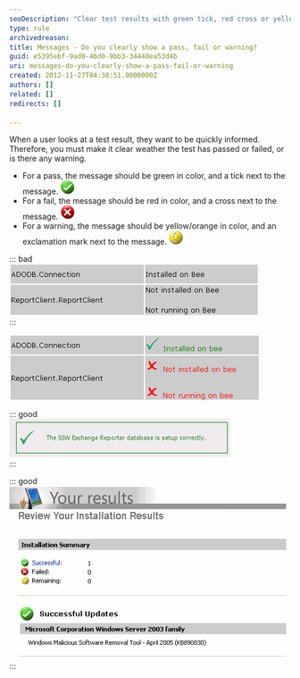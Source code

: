 ```yaml
---
seoDescription: "Clear test results with green tick, red cross or yellow/orange exclamation mark for quick feedback."
type: rule
archivedreason: 
title: Messages - Do you clearly show a pass, fail or warning?
guid: e5395ebf-9ad0-46d0-9bb3-34448ea53d4b
uri: messages-do-you-clearly-show-a-pass-fail-or-warning
created: 2012-11-27T04:38:51.0000000Z
authors: []
related: []
redirects: []

---
```


When a user looks at a test result, they want to be quickly informed. Therefore, you must make it clear weather the test has passed or failed, or is there any warning.

<!--endintro-->

* For a pass, the message should be green in color, and a tick next to the message. ![](../../assets/Success-lg.gif)
* For a fail, the message should be red in color, and a cross next to the message. ![](../../assets/Fail-lg.gif)
* For a warning, the message should be yellow/orange in color, and an exclamation mark next to the message. ![](../../assets/Warning-lg.gif)



::: bad  
![Figure: Bad Example - Pass and fail are not clear](../../assets/RulesT1.gif)  
:::

![Figure: Green text and tick for pass, red text and cross for fail (Better)](../../assets/RulesT2.gif)  


::: good  
![Figure: Good Example - Status on windows forms](../../assets/RulesT4.gif)  
:::


::: good  
![Figure: Good Example - Microsoft Update uses 3 icons to indicate different status, and good quality of Images too](../../assets/MicrosoftUpdate.gif)  
:::
